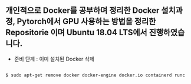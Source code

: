 ## 개인적으로 Docker를 공부하며 정리한 Docker 설치과정, Pytorch에서 GPU 사용하는 방법을 정리한 Repositorie 이며 Ubuntu 18.04 LTS에서 진행하였습니다.

* 준비 단계 : 이미 설치된 Docker 삭제
<pre>
<code>
$ sudo apt-get remove docker docker-engine docker.io containerd runc
</code>
</pre>
